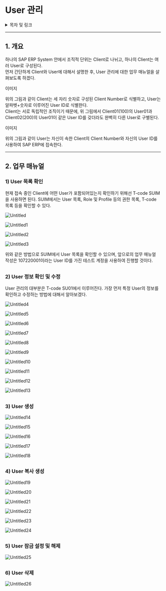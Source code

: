 # User 관리

<details>
<summary>목차 및 링크</summary>
<div markdown="1">

> [1. 개요](https://github.com/KaJaeHyeob/SAP_BC/tree/master/User%20%EA%B4%80%EB%A6%AC#1-%EA%B0%9C%EC%9A%94)    
> [2. 업무 매뉴얼](https://github.com/KaJaeHyeob/SAP_BC/tree/master/User%20%EA%B4%80%EB%A6%AC#2-%EC%97%85%EB%AC%B4-%EB%A7%A4%EB%89%B4%EC%96%BC)    
> > [1) User 목록 확인](https://github.com/KaJaeHyeob/SAP_BC/tree/master/User%20%EA%B4%80%EB%A6%AC#1-user-%EB%AA%A9%EB%A1%9D-%ED%99%95%EC%9D%B8)    
> > [2) User 정보 확인 및 수정](https://github.com/KaJaeHyeob/SAP_BC/tree/master/User%20%EA%B4%80%EB%A6%AC#2-user-%EC%A0%95%EB%B3%B4-%ED%99%95%EC%9D%B8-%EB%B0%8F-%EC%88%98%EC%A0%95)    
> > [3) User 생성](https://github.com/KaJaeHyeob/SAP_BC/tree/master/User%20%EA%B4%80%EB%A6%AC#3-user-%EC%83%9D%EC%84%B1)    
> > [4) User 복사 생성](https://github.com/KaJaeHyeob/SAP_BC/tree/master/User%20%EA%B4%80%EB%A6%AC#4-user-%EB%B3%B5%EC%82%AC-%EC%83%9D%EC%84%B1)    
> > [5) User 잠금 설정 및 해제](https://github.com/KaJaeHyeob/SAP_BC/tree/master/User%20%EA%B4%80%EB%A6%AC#5-user-%EC%9E%A0%EA%B8%88-%EC%84%A4%EC%A0%95-%EB%B0%8F-%ED%95%B4%EC%A0%9C)    
> > [6) User 삭제](https://github.com/KaJaeHyeob/SAP_BC/tree/master/User%20%EA%B4%80%EB%A6%AC#6-user-%EC%82%AD%EC%A0%9C)

</div>
</details>

-----

## 1. 개요    

 하나의 SAP ERP System 안에서 조직적 단위는 Client로 나뉘고, 하나의 Client는 여러 User로 구성된다.    
 먼저 간단하게 Client와 User에 대해서 설명한 후, User 관리에 대한 업무 매뉴얼을 살펴보도록 하겠다.
 
 이미지
 
 위의 그림과 같이 Client는 세 자리 숫자로 구성된 Client Number로 식별하고, User는 알파벳+숫자로 이루어진 User ID로 식별한다.    
 Client는 서로 독립적인 조직이기 때문에, 위 그림에서 Client01(100)의 User01과 Client02(200)의 User01이 같은 User ID를 갖더라도 완벽히 다른 User로 구별된다.    
 
 이미지
 
 위의 그림과 같이 User는 자신이 속한 Client의 Client Number와 자신의 User ID를 사용하여 SAP ERP에 접속한다.    

-----

## 2. 업무 매뉴얼

### 1) User 목록 확인    

 현재 접속 중인 Client에 어떤 User가 포함되어있는지 확인하기 위해선 T-code SUIM을 사용하면 된다. SUIM에서는 User 목록, Role 및 Profile 등의 권한 목록, T-code 목록 등을 확인할 수 있다.    
 
![Untitled](./image/Untitled.png)

![Untitled1](./image/Untitled1.png)

![Untitled2](./image/Untitled2.png)

![Untitled3](./image/Untitled3.png)

 위와 같은 방법으로 SUIM에서 User 목록을 확인할 수 있으며, 앞으로의 업무 매뉴얼 작성은 107220001이라는 User ID를 가진 테스트 계정을 사용하여 진행할 것이다.    

##

### 2) User 정보 확인 및 수정

 User 관리의 대부분은 T-code SU01에서 이루어진다. 가장 먼저 특정 User의 정보를 확인하고 수정하는 방법에 대해서 알아보겠다.    

![Untitled4](./image/Untitled4.png)

![Untitled5](./image/Untitled5.png)

![Untitled6](./image/Untitled6.png)

![Untitled7](./image/Untitled7.png)

![Untitled8](./image/Untitled8.png)

![Untitled9](./image/Untitled9.png)

![Untitled10](./image/Untitled10.png)

![Untitled11](./image/Untitled11.png)

![Untitled12](./image/Untitled12.png)

![Untitled13](./image/Untitled13.png)

##

### 3) User 생성

![Untitled14](./image/Untitled14.png)

![Untitled15](./image/Untitled15.png)

![Untitled16](./image/Untitled16.png)

![Untitled17](./image/Untitled17.png)

![Untitled18](./image/Untitled18.png)

##

### 4) User 복사 생성

![Untitled19](./image/Untitled19.png)

![Untitled20](./image/Untitled20.png)

![Untitled21](./image/Untitled21.png)

![Untitled22](./image/Untitled22.png)

![Untitled23](./image/Untitled23.png)

![Untitled24](./image/Untitled24.png)

##

### 5) User 잠금 설정 및 해제

![Untitled25](./image/Untitled25.png)

##

### 6) User 삭제

![Untitled26](./image/Untitled26.png)
